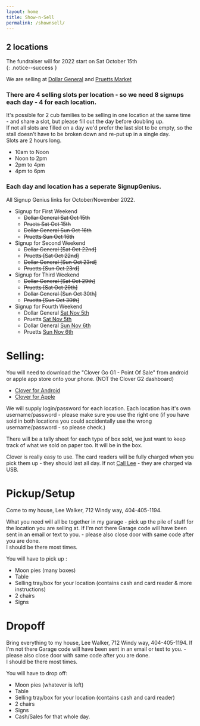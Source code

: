 ```yaml
---
layout: home
title: Show-n-Sell
permalink: /shownsell/
---
```


## 2 locations

The fundraiser  will for 2022 start on Sat October 15th<br/>
{: .notice--success }

We are selling at [Dollar General](https://www.google.com/maps/place/Dollar+General/@35.1744822,-85.3314633,17z/data=!3m2!4b1!5s0x8860f449559ad427:0xd12cea5ca04fd5cf!4m5!3m4!1s0x8860f44bffddafb7:0x14737cbbf3090bd2!8m2!3d35.1744822!4d-85.3292746) and [Pruetts Market](https://www.google.com/maps/place/Pruett's+Market/@35.1386309,-85.330655,17z/data=!3m1!4b1!4m5!3m4!1s0x8860f5919d29f255:0x510723ddf790f66a!8m2!3d35.1386309!4d-85.328461)

### There are 4 selling slots per location  - so we need 8 signups each day - 4 for each location.

It's possible for 2 cub families to be selling in one location at the same time - and share a slot, but please fill out the day before doubling up.<br/>
If not all slots are filled on a day we'd prefer the last slot to be empty, so the stall doesn't have to be broken down and re-put up in a single day.<br/>
Slots are 2 hours long. 
- 10am to Noon
- Noon to 2pm
- 2pm to 4pm
- 4pm to 6pm

### Each day and location has a seperate SignupGenius.

All Signup Genius links for October/November 2022.
- Signup for First Weekend
  - <s>Dollar General Sat Oct 15th</s>
  - <s>Pruets Sat Oct 15th</s>
  - <s>Dollar General Sun Oct 16th</s>
  - <s>Pruetts Sun Oct 16th</s>
- Signup for Second Weekend
  - <s>Dollar General [Sat Oct 22nd]</s>
  - <s>Pruetts [Sat Oct 22nd]</s>
  - <s>Dollar General [Sun Oct 23rd]</s>
  - <s>Pruetts [Sun Oct 23rd]</s>
- Signup for Third Weekend
  - <s>Dollar General [Sat Oct 29th]</s>
  - <s>Pruetts [Sat Oct 29th]</s>
  - <s>Dollar General [Sun Oct 30th]</s>
  - <s>Pruetts [Sun Oct 30th]</s>
- Signup for Fourth Weekend
  - Dollar General [Sat Nov 5th](https://www.signupgenius.com/go/5080C4BAFAA29A2FA7-311613)
  - Pruetts [Sat Nov 5th](https://www.signupgenius.com/go/5080C4BAFAA29A2FA7-311614)
  - Dollar General [Sun Nov 6th](https://www.signupgenius.com/go/5080C4BAFAA29A2FA7-311615)
  - Pruetts [Sun Nov 6th](https://www.signupgenius.com/go/5080C4BAFAA29A2FA7-31161)



# Selling:
You will need to download the "Clover Go G1 - Point Of Sale" from android or apple app store onto your phone. (NOT the Clover G2 dashboard)
- [Clover for Android](https://play.google.com/store/apps/details?id=com.firstdata.clovergo&hl=en_US&gl=US)
- [Clover for Apple](https://apps.apple.com/us/app/clover-go-g1-point-of-sale/id999050522)

We will supply login/password for each location. Each location has it's own username/password - please make sure you use the right one (if you have sold in both locations you could accidentally use the wrong username/password - so please check.)

There will be a tally sheet for each type of box sold, we just want to keep track of what we sold on paper too. It will be in the box.

Clover is really easy to use. The card readers will be fully charged when you pick them up - they should last all day. If not [Call Lee](tel:4044051194) - they are charged via USB.

# Pickup/Setup
Come to my house, Lee Walker, 712 Windy way, 404-405-1194.

What you need will all be together in my garage - pick up the pile of stuff for the location you are selling at. If I'm not there Garage code will have been sent in an email or text to you. - please also close door with same code after you are done. 
<br/>
I should be there most times.

You will have to pick up : 
- Moon pies (many boxes)
- Table 
- Selling tray/box for your location (contains cash and card reader & more instructions)
- 2 chairs
- Signs

# Dropoff
Bring everything to my house, Lee Walker, 712 Windy way, 404-405-1194.
If I'm not there Garage code will have been sent in an email or text to you. - please also close door with same code after you are done. 
<br/>
I should be there most times.

You will have to drop off: 
- Moon pies (whatever is left)
- Table 
- Selling tray/box for your location (contains cash and card reader)
- 2 chairs
- Signs
- Cash/Sales for that whole day.


